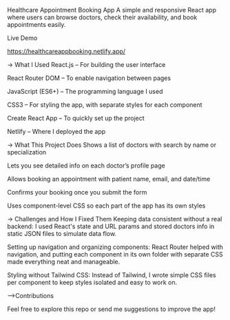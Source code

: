 Healthcare Appointment Booking App
A simple and responsive React app where users can browse doctors, check their availability, and book appointments easily.

Live Demo

https://healthcareappbooking.netlify.app/


-> What I Used
React.js – For building the user interface

React Router DOM – To enable navigation between pages

JavaScript (ES6+) – The programming language I used

CSS3 – For styling the app, with separate styles for each component

Create React App – To quickly set up the project

Netlify – Where I deployed the app


-> What This Project Does
Shows a list of doctors with search by name or specialization

Lets you see detailed info on each doctor’s profile page

Allows booking an appointment with patient name, email, and date/time

Confirms your booking once you submit the form

Uses component-level CSS so each part of the app has its own styles


-> Challenges and How I Fixed Them
Keeping data consistent without a real backend:
I used React's state and URL params and stored doctors info in static JSON files to simulate data flow.

Setting up navigation and organizing components:
React Router helped with navigation, and putting each component in its own folder with separate CSS made everything neat and manageable.

Styling without Tailwind CSS:
Instead of Tailwind, I wrote simple CSS files per component to keep styles isolated and easy to work on.


-->Contributions

Feel free to explore this repo or send me suggestions to improve the app!
